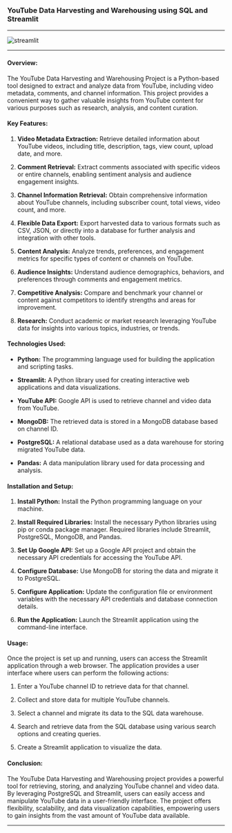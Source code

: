 ### YouTube Data Harvesting and Warehousing using SQL and Streamlit

---

![streamlit](https://github.com/Suhana222/YouTube_Data_Harvesting/assets/167739067/12cffd6e-239f-403c-8154-e7eb40bd510d)

---

#### Overview:

The YouTube Data Harvesting and Warehousing Project is a Python-based tool designed to extract and analyze data from YouTube, including video metadata, comments, and channel information. This project provides a convenient way to gather valuable insights from YouTube content for various purposes such as research, analysis, and content curation.

#### Key Features:

1. **Video Metadata Extraction:** Retrieve detailed information about YouTube videos, including title, description, tags, view count, upload date, and more.

2. **Comment Retrieval:** Extract comments associated with specific videos or entire channels, enabling sentiment analysis and audience engagement insights.

3. **Channel Information Retrieval:** Obtain comprehensive information about YouTube channels, including subscriber count, total views, video count, and more.

4. **Flexible Data Export:** Export harvested data to various formats such as CSV, JSON, or directly into a database for further analysis and integration with other tools.

5. **Content Analysis:** Analyze trends, preferences, and engagement metrics for specific types of content or channels on YouTube.

6. **Audience Insights:** Understand audience demographics, behaviors, and preferences through comments and engagement metrics.

7. **Competitive Analysis:** Compare and benchmark your channel or content against competitors to identify strengths and areas for improvement.

8. **Research:** Conduct academic or market research leveraging YouTube data for insights into various topics, industries, or trends.

#### Technologies Used:

- **Python:** The programming language used for building the application and scripting tasks.
  
- **Streamlit:** A Python library used for creating interactive web applications and data visualizations.

- **YouTube API:** Google API is used to retrieve channel and video data from YouTube.

- **MongoDB:** The retrieved data is stored in a MongoDB database based on channel ID.

- **PostgreSQL:** A relational database used as a data warehouse for storing migrated YouTube data.

- **Pandas:** A data manipulation library used for data processing and analysis.

#### Installation and Setup:

1. **Install Python:** Install the Python programming language on your machine.

2. **Install Required Libraries:** Install the necessary Python libraries using pip or conda package manager. Required libraries include Streamlit, PostgreSQL, MongoDB, and Pandas.

3. **Set Up Google API:** Set up a Google API project and obtain the necessary API credentials for accessing the YouTube API.

4. **Configure Database:** Use MongoDB for storing the data and migrate it to PostgreSQL.

5. **Configure Application:** Update the configuration file or environment variables with the necessary API credentials and database connection details.

6. **Run the Application:** Launch the Streamlit application using the command-line interface.

#### Usage:

Once the project is set up and running, users can access the Streamlit application through a web browser. The application provides a user interface where users can perform the following actions:

1. Enter a YouTube channel ID to retrieve data for that channel.
   
2. Collect and store data for multiple YouTube channels.
   
3. Select a channel and migrate its data to the SQL data warehouse.
   
4. Search and retrieve data from the SQL database using various search options and creating queries.
   
5. Create a Streamlit application to visualize the data.

#### Conclusion:

The YouTube Data Harvesting and Warehousing project provides a powerful tool for retrieving, storing, and analyzing YouTube channel and video data. By leveraging PostgreSQL and Streamlit, users can easily access and manipulate YouTube data in a user-friendly interface. The project offers flexibility, scalability, and data visualization capabilities, empowering users to gain insights from the vast amount of YouTube data available.

---
